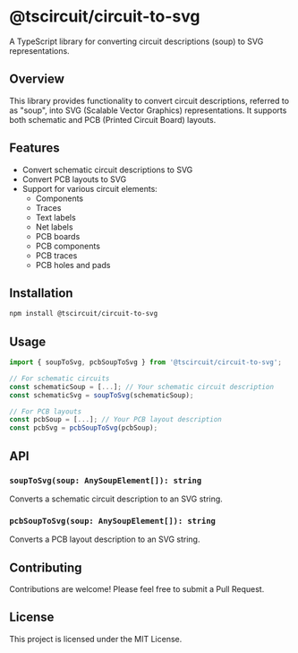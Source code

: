 # @tscircuit/circuit-to-svg

A TypeScript library for converting circuit descriptions (soup) to SVG representations.

## Overview

This library provides functionality to convert circuit descriptions, referred to as "soup", into SVG (Scalable Vector Graphics) representations. It supports both schematic and PCB (Printed Circuit Board) layouts.

## Features

- Convert schematic circuit descriptions to SVG
- Convert PCB layouts to SVG
- Support for various circuit elements:
  - Components
  - Traces
  - Text labels
  - Net labels
  - PCB boards
  - PCB components
  - PCB traces
  - PCB holes and pads

## Installation

```bash
npm install @tscircuit/circuit-to-svg
```

## Usage

```typescript
import { soupToSvg, pcbSoupToSvg } from '@tscircuit/circuit-to-svg';

// For schematic circuits
const schematicSoup = [...]; // Your schematic circuit description
const schematicSvg = soupToSvg(schematicSoup);

// For PCB layouts
const pcbSoup = [...]; // Your PCB layout description
const pcbSvg = pcbSoupToSvg(pcbSoup);
```

## API

### `soupToSvg(soup: AnySoupElement[]): string`

Converts a schematic circuit description to an SVG string.

### `pcbSoupToSvg(soup: AnySoupElement[]): string`

Converts a PCB layout description to an SVG string.

## Contributing

Contributions are welcome! Please feel free to submit a Pull Request.

## License

This project is licensed under the MIT License.
